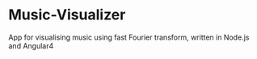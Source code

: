 # Music-Visualizer
App for visualising music using fast Fourier transform, written in Node.js and Angular4
